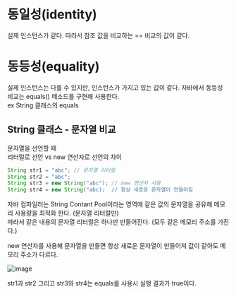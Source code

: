 # 동일성(identity)
실제 인스턴스가 같다. 따라서 참조 값을 비교하는 == 비교의 값이 같다.

# 동등성(equality)
실제 인스턴스는 다를 수 있지만, 인스턴스가 가지고 있는 값이 같다. 자바에서 동등성 비교는 equals() 메소드를 구현해 사용한다.   
ex String 클래스의 equals


## String 클래스 - 문자열 비교
문자열을 선언할 때   
리터럴로 선언 vs new 연산자로 선언의 차이   
```java
String str1 = "abc"; // 문자열 리터럴
String str2 = "abc";
String str3 = new String("abc"); // new 연산자 사용
String str4 = new String("abc);  // 항상 새로운 문자열이 만들어짐

```

자바 컴파일러는 String Contant Pool이라는 영역에 같은 값의 문자열을 공유해 메모리 사용량을 최적화 한다. (문자열 리터럴만)   
따라서 같은 내용의 문자열 리터럴은 하나만 만들어진다. (모두 같은 메모리 주소를 가진다.)   

new 연산자를 사용해 문자열을 만들면 항상 새로운 문자열이 만들어져 값이 같아도 메모리 주소가 다르다.      

![image](https://github.com/user-attachments/assets/f8cfa15f-7470-49a9-8a77-f3c0c591ccf7)

str1과 str2 그리고 str3와 str4는 equals를 사용시 실행 결과가 true이다.   
